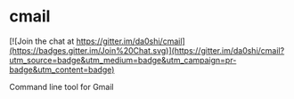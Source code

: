 cmail
=====

[![Join the chat at https://gitter.im/da0shi/cmail](https://badges.gitter.im/Join%20Chat.svg)](https://gitter.im/da0shi/cmail?utm_source=badge&utm_medium=badge&utm_campaign=pr-badge&utm_content=badge)

Command line tool for Gmail
